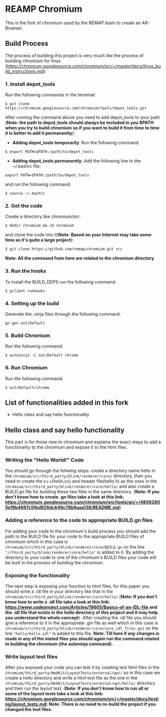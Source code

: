 # REAMP Chromium
This is the fork of chromium used by the REMAP team to create an AR-Browser.
## Build Process
The process of building this project is very much like the process of building chromium for linux (https://chromium.googlesource.com/chromium/src/+/master/docs/linux_build_instructions.md):

### 1. Install depot_tools
Run the following commands in the terminal:
```
$ git clone https://chromium.googlesource.com/chromium/tools/depot_tools.git
```
After running the command above you need to add depot_tools to your path (**Note: the path to depot_tools should always be included in you $PATH when you try to build chromium so if you want to build it from time to time it is better to add it permanently**):
* **Adding depot_tools temporarily**: Run the following command:
```
$ export PATH=$PATH:/path/to/depot_tools
```
* **Adding depot_tools permanently**: Add the following line to the ~/.bashrc file:
```
export PATH=$PATH:/path/to/depot_tools
```
  and run the following command:
```
$ source ~/.bashrc
```
### 2. Get the code
Create a directory like chromium/src:
```
$ mkdir chromium && cd chromium
```

and clone the code into it(**Note: Based on your Internet may take some time as it's quite a large project**):
```
$ git clone https://github.com/remap/chromium.git src
```
**Note: All the command from here are related to the chromium directory**
### 3. Run the hooks
To install the BUILD_DEPS run the following command:
```
$ gclient runhooks
```
### 4. Setting up the build
Generate the .ninja files through the following command:
```
gn gen out/Default
```
### 5. Build Chromium
Run the following command:
```
$ autoninja -C out/Default chrome
```
### 6. Run Chromium
Run the following command:
```
$ out/Default/chrome
```
## List of functionalities added in this fork
  * Hello class and say hello functionality
## Hello class and say hello functionality
This part is for those new to chromium and explains the exact steps to add a functionality to the chromium and expose it to the html files.
### Writing the "Hello World!" Code
You should go through the follwing steps:
create a directory name hello in the ```chromium/src/third_party/blink/renderer/core/``` directory, then you need to create the c++(hello.cc) and header file(hello.h) as the ones in the ```chromium/src/third_party/blink/renderer/core/hello/``` and also create a BUILD.gn file for building these two files in the same directory. (**Note: If you don't know how to create .gn files take a look at this link: https://chromium.googlesource.com/chromium/src/tools/gn/+/48062805e19b4697c5fbd926dc649c78b6aaa138/README.md**)
### Adding a reference to the code to appropriate BUILD.gn files
For adding your code to the chromium's build process you should add the path to the BUILD file for your code to the appropriate BUILD files of chromium which in this case is ```chromium/src/third_party/blink/renderer/core/BUILD.gn``` so the line ```"//third_party/blink/renderer/core/hello"``` is added to it.
By adding the directory to your code to one of the chromium's BUILD files your code will be built in the process of building the chromium.
### Exposing the functionality
The next step is exposing your function to html files, for this paper you should write a .idl file in your directory like that in the ```chromium/src/third_party/blink/renderer/core/hello/``` (**Note: If you don't know how to write a .idl file take a look at this link: https://www.codeproject.com/Articles/19605/Basics-of-an-IDL-file and the .idl file that exists in the hello directory of this project and it may help you understand the whole concept**).
After creating the .idl file you should give a reference to it in the appropriate .gni file as well which in this case is ```chromium/src/third_party/blink/renderer/core/core_idl_files.gni``` so the line ```"hello/hello.idl"``` is added to this file.
**Note: Till here if any changes is made in any of the stated files you should again run the command related to building the chromium (the autoninja command).**
### Write layout test files
After you exposed your code you can test it by creating test html files in the ```chromium/third_party/WebKit/LayoutTests/external/wpt/``` so in this case we create a hello directory and write a html test file as the one in the ```chromium/third_party/WebKit/LayoutTests/external/wpt/hello/``` directory and then run the layout test. (**Note: If you don't know how to run all or some of the layout tests take a look at this link: https://chromium.googlesource.com/chromium/src/+/master/docs/testing/layout_tests.md**)
**Note: There is no need to re-build the project if you changed the test files.**

